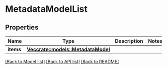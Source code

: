 # MetadataModelList

## Properties

Name | Type | Description | Notes
------------ | ------------- | ------------- | -------------
**items** | [**Vec<crate::models::MetadataModel>**](MetadataModel.md) |  | 

[[Back to Model list]](../README.md#documentation-for-models) [[Back to API list]](../README.md#documentation-for-api-endpoints) [[Back to README]](../README.md)


